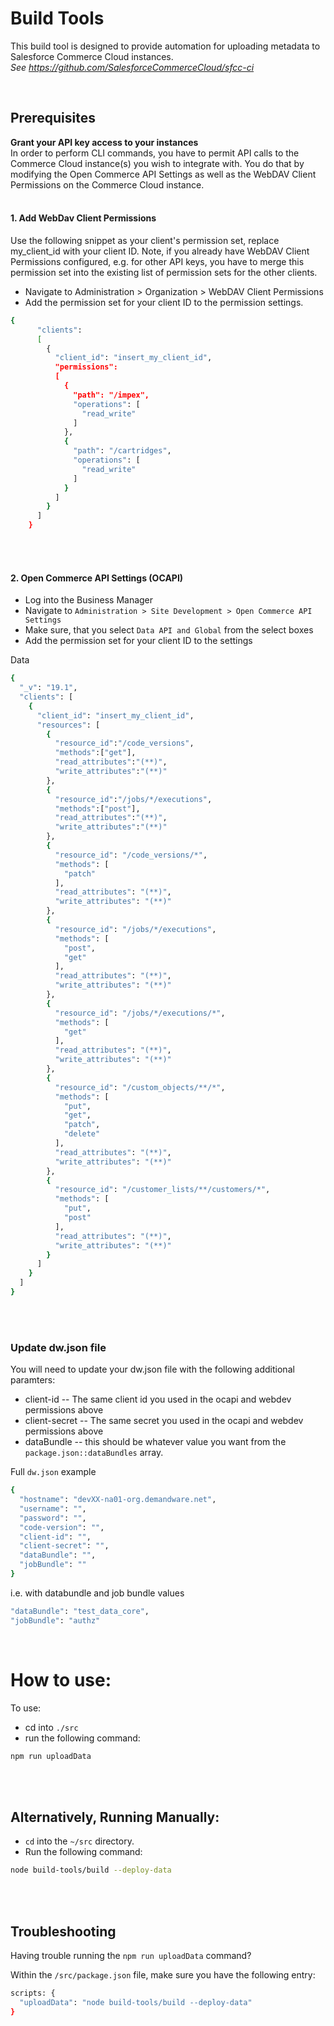 

# Build Tools

This build tool is designed to provide automation for uploading metadata to Salesforce Commerce Cloud instances. 
<br/>
<i>See https://github.com/SalesforceCommerceCloud/sfcc-ci</i>

<br/>

## Prerequisites

**Grant your API key access to your instances**
<br/>
In order to perform CLI commands, you have to permit API calls to the Commerce Cloud instance(s) you wish to integrate with. You do that by modifying the Open Commerce API Settings as well as the WebDAV Client Permissions on the Commerce Cloud instance.
<br/>
<br/>

#### 1. Add WebDav Client Permissions

Use the following snippet as your client's permission set, replace my_client_id with your client ID. Note, if you already have WebDAV Client Permissions configured, e.g. for other API keys, you have to merge this permission set into the existing list of permission sets for the other clients.

* Navigate to Administration > Organization > WebDAV Client Permissions
* Add the permission set for your client ID to the permission settings.


```sh
{
      "clients":
      [
        {
          "client_id": "insert_my_client_id",
          "permissions":
          [
            {
              "path": "/impex",
              "operations": [
                "read_write"
              ]
            },
            {
              "path": "/cartridges",
              "operations": [
                "read_write"
              ]
            }
          ]
        }
      ]
    }
```
<br/>
<br/>

#### 2. Open Commerce API Settings (OCAPI) 
* Log into the Business Manager
* Navigate to `Administration > Site Development > Open Commerce API Settings`
* Make sure, that you select `Data API and Global` from the select boxes
* Add the permission set for your client ID to the settings

Data
```sh
{
  "_v": "19.1",
  "clients": [
    {
      "client_id": "insert_my_client_id",
      "resources": [
        {
          "resource_id":"/code_versions",
          "methods":["get"],
          "read_attributes":"(**)",
          "write_attributes":"(**)"
        },
        {
          "resource_id":"/jobs/*/executions",
          "methods":["post"],
          "read_attributes":"(**)",
          "write_attributes":"(**)"
        },
        {
          "resource_id": "/code_versions/*",
          "methods": [
            "patch"
          ],
          "read_attributes": "(**)",
          "write_attributes": "(**)"
        },
        {
          "resource_id": "/jobs/*/executions",
          "methods": [
            "post",
            "get"
          ],
          "read_attributes": "(**)",
          "write_attributes": "(**)"
        },
        {
          "resource_id": "/jobs/*/executions/*",
          "methods": [
            "get"
          ],
          "read_attributes": "(**)",
          "write_attributes": "(**)"
        },
        {
          "resource_id": "/custom_objects/**/*",
          "methods": [
            "put",
            "get",
            "patch",
            "delete"
          ],
          "read_attributes": "(**)",
          "write_attributes": "(**)"
        },
        {
          "resource_id": "/customer_lists/**/customers/*",
          "methods": [
            "put",
            "post"
          ],
          "read_attributes": "(**)",
          "write_attributes": "(**)"
        }
      ]
    }
  ]
}
```
<br/>
<br/>

### Update dw.json file
You will need to update your dw.json file with the following additional paramters:
- client-id -- The same client id you used in the ocapi and webdev permissions above
- client-secret -- The same secret you used in the ocapi and webdev permissions above
- dataBundle -- this should be whatever value you want from the `package.json::dataBundles` array. 


Full `dw.json` example
```sh
{
  "hostname": "devXX-na01-org.demandware.net",
  "username": "",
  "password": "",
  "code-version": "",
  "client-id": "",
  "client-secret": "",
  "dataBundle": "",
  "jobBundle": ""
}
```

i.e. with databundle and job bundle values
```sh
"dataBundle": "test_data_core",
"jobBundle": "authz"
```

<br/>

# How to use:

To use:

* cd into `./src`
* run the following command:
```sh
npm run uploadData
```
<br/>
<br/>


## Alternatively, Running Manually:
- `cd` into the `~/src` directory.
- Run the following command:

```sh
node build-tools/build --deploy-data
```

<br/>
<br/>

## Troubleshooting

Having trouble running the `npm run uploadData` command?
<br/>

Within the `/src/package.json` file, make sure you have the following entry:

```sh
scripts: {
  "uploadData": "node build-tools/build --deploy-data"
}
```

